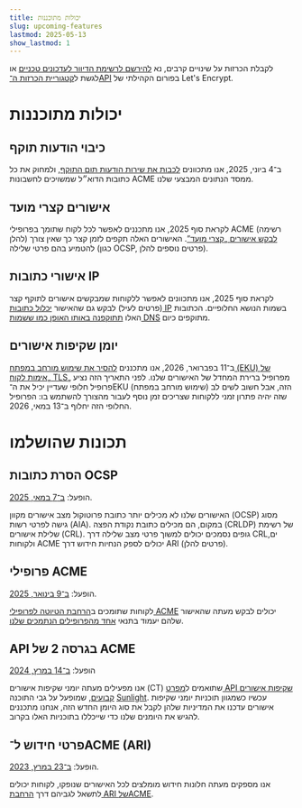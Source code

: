 ```yaml
---
title: יכולות מתוכננות
slug: upcoming-features
lastmod: 2025-05-13
show_lastmod: 1
---
```


לקבלת הכרזות על שינויים קרבים, נא [להירשם לרשימת הדיוור לעדכונים טכניים](https://letsencrypt.org/opt-in/) או לגשת ל[קטגוריית הכרזות ה־API](https://community.letsencrypt.org/c/api-announcements/18) בפורום הקהילתי של Let's Encrypt.

# יכולות מתוכננות

## כיבוי הודעות תוקף

ב־4 ביוני, 2025, אנו מתכוונים [לכבות את שירות הודעות תום התוקף](https://letsencrypt.org/2025/01/22/ending-expiration-emails/), ולמחוק את כל כתובות הדוא״ל שמשויכים לחשבונות ACME ממסד הנתונים המבצעי שלנו.

## אישורים קצרי מועד

לקראת סוף 2025, אנו מתכננים לאפשר לכל לקוח שתומך בפרופילי ACME (רשימה להלן) [לבקש אישורים „קצרי מועד”](https://letsencrypt.org/2025/02/20/first-short-lived-cert-issued/). האישורים האלה תקפים לזמן קצר כך שאין צורך להטמיע בהם פרטי שלילה (כגון OCSP, פרטים נוספים להלן).

## אישורי כתובות IP

לקראת סוף 2025, אנו מתכוונים לאפשר ללקוחות שמבקשים אישורים לתוקף קצר (פרטים לעיל) לבקש גם שהאישור [יכלול כתובות IP](https://letsencrypt.org/2025/02/20/first-short-lived-cert-issued/) בשמות הנושא החלופיים. הכתובות האלו [תתוקפנה באותו האופן כמו ששמות DNS](https://www.rfc-editor.org/rfc/rfc8738.html) מתוקפים כיום.

## יומן שקיפות אישורים

ב־11 בפברואר, 2026, אנו מתכננים [להסיר את שימוש מורחב במפתח (EKU) של „אימות לקוח TLS„](https://letsencrypt.org/2025/05/14/ending-tls-client-authentication/) מפרופיל ברירת המחדל של האישורים שלנו. לפני התאריך הזה נציע פרופיל חלופי שעדיין יכיל את ה־EKU (שימוש מורחב במפתח) הזה, אבל חשוב לשים לב שזה יהיה פתרון זמני ללקוחות שצריכים זמן נוסף לעבור מהצורך להשתמש בו: הפרופיל החלופי הזה יחלוף ב־13 במאי, 2026.

# תכונות שהושלמו

## הסרת כתובות OCSP

הופעל: [ב־7 במאי, 2025](https://letsencrypt.org/2024/12/05/ending-ocsp/).

האישורים שלנו לא מכילים יותר כתובת פרוטוקול מצב אישורים מקוון (OCSP) מסוג גישה לפרטי רשות (AIA). במקום, הם מכילים כתובת נקודת הפצה (CRLDP) של רשימת שלילת אישורים (CRL). גופים נסמכים יכולים למשוך פרטי מצב שלילה דרך CRLים, ולקוחות ACME יכולים לספק הנחיות חידוש דרך ARI (פרטים להלן).

## פרופילי ACME

הופעל: [ב־9 בינואר, 2025](https://letsencrypt.org/2025/01/09/acme-profiles/).

לקוחות שתומכים ב[הרחבת הטיוטה לפרופילי ACME](https://www.ietf.org/archive/id/draft-aaron-acme-profiles-01.html) יכולים לבקש מעתה שהאישור שלהם יעמוד בתנאי [אחד מהפרופילים הנתמכים שלנו](https://letsencrypt.org/docs/profiles/).

## API בגרסה 2 של ACME

הופעל: [ב־14 במרץ, 2024](https://letsencrypt.org/2024/03/14/introducing-sunlight/)

אנו מפעילים מעתה יומני שקיפות אישורים (CT) שתואמים ל[מפרט API שקיפות אישורים קבועים](https://c2sp.org/static-ct-api), שמופעל על גבי התוכנה [Sunlight](https://github.com/FiloSottile/sunlight). עכשיו כשמגוון תוכניות יומני שקיפות אישורים עדכנו את המדיניות שלהן לקבל את סוג היומן החדש הזה, אנחנו מתכננים להגיש את היומנים שלנו כדי שייכללו בתוכניות האלו בקרוב.

## פרטי חידוש ל־ACME ‏(ARI)

הופעל: [ב־23 במרץ, 2023](https://letsencrypt.org/2023/03/23/improving-resliiency-and-reliability-with-ari/).

אנו מספקים מעתה חלונות חידוש מומלצים לכל האישורים שנופקו, לקוחות יכולים לתשאל לגביהם דרך [הרחבת ARI שלACME](https://www.ietf.org/archive/id/draft-ietf-acme-ari-08.html).
